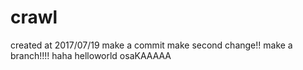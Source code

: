# crawl
created at 2017/07/19
make a commit
make second change!!
make a branch!!!!
haha
helloworld
osaKAAAAA

